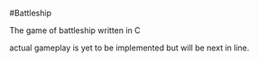 #Battleship

The game of battleship written in C

actual gameplay is yet to be implemented but will be next in line.

